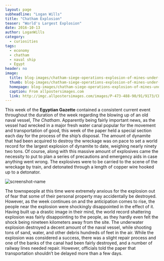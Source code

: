 ```yaml
---
layout: page
subheadline: "Logan Wills"
title: "Chatham Explosion"
teaser: "World's Largest Explosion"
date: 2016-10-13
author: LoganWills
category:
  - curiosities
tags:
  - economy
  - chatham
  - naval ship
  - Egypt
header: no
image:
  title: blog-images/chatham-siege-operations-explosion-of-mines-under-the-medway.jpeg
  thumb: blog-images/chatham-siege-operations-explosion-of-mines-under-the-medway.jpeg
  homepage: blog-images/chatham-siege-operations-explosion-of-mines-under-the-medway.jpeg
  caption: From allpostersimages.com
  link: http://imgc.allpostersimages.com/images/P-473-488-90/91/9173/CERG500Z/posters/chatham-siege-operations-explosion-of-mines-under-the-medway.jpg
---
```


This week of the **Egyptian Gazette** contained a consistent current event throughout the duration
of the week regarding the blowing up of an old naval vessel, _The Chatham_.  Apparently being fairly important
news, as the vessel had wrecked in a major fresh water canal popular for the movement and
transportation of good, this week of the paper held a special section each day for the process
of the ship’s disposal.  The amount of dynamite that had been acquired to destroy the wreckage
was on pace to set a world record for the largest explosion of dynamite to date, weighing nearly
ninety two tons.  Of course, along with this massive amount of explosives came the necessity to
put to plan a series of precautions and emergency aids in case anything went wrong.  The
explosives were to be carried to the scene of the wreckage by train, and detonated through a
length of copper wire hooked up to a detonator.  

![screenshot-name](https://github.com/dig-eg-gaz/dig-eg-gaz.github.io/blob/master/images/blog-images/wills-explosion-screenshot.jpg?raw=true)

The townspeople at this time were extremely
anxious for the explosion out of fear that some of their personal property may accidentally be
destroyed.  However, as the week continues on and the anticipation comes to rise, the people
near the explosion were shockingly disappointed in the effect of it.  Having built up a drastic
image in their mind, the world record shattering explosion was fairly disappointing to the
people, as they hardly even felt the shock being nineteen kilometers away from the site.  The
underwater explosion destroyed a decent amount of the naval vessel, while shooting tons of
sand, water, and other debris hundreds of feet in the air.  While the explosion was considered
a success, there was a slight repair process and one of the banks of the canal had been fairly
destroyed, and a number of railway lines needed repair.  However, officials told the paper
that transportation shouldn’t be delayed more than a few days.  
